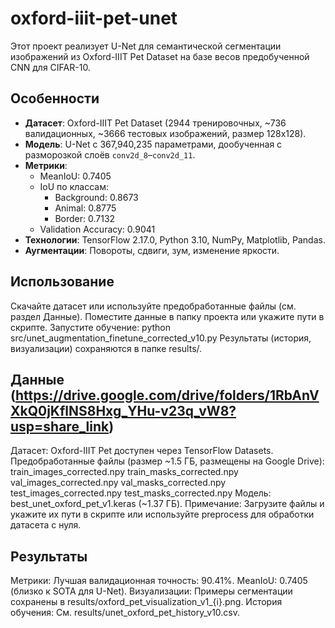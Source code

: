 # oxford-iiit-pet-unet

Этот проект реализует U-Net для семантической сегментации изображений из Oxford-IIIT Pet Dataset на базе весов предобученной CNN для CIFAR-10.

## Особенности
- **Датасет**: Oxford-IIIT Pet Dataset (2944 тренировочных, ~736 валидационных, ~3666 тестовых изображений, размер 128x128).
- **Модель**: U-Net с 367,940,235 параметрами, дообученная с разморозкой слоёв `conv2d_8`–`conv2d_11`.
- **Метрики**:
  - MeanIoU: 0.7405
  - IoU по классам:
    - Background: 0.8673
    - Animal: 0.8775
    - Border: 0.7132
  - Validation Accuracy: 0.9041
- **Технологии**: TensorFlow 2.17.0, Python 3.10, NumPy, Matplotlib, Pandas.
- **Аугментации**: Повороты, сдвиги, зум, изменение яркости.


## Использование
Скачайте датасет или используйте предобработанные файлы (см. раздел Данные).
Поместите данные в папку проекта или укажите пути в скрипте.
Запустите обучение: python src/unet_augmentation_finetune_corrected_v10.py
Результаты (история, визуализации) сохраняются в папке results/.

## Данные (https://drive.google.com/drive/folders/1RbAnVXkQ0jKflNS8Hxg_YHu-v23q_vW8?usp=share_link)
Датасет: Oxford-IIIT Pet доступен через TensorFlow Datasets.
Предобработанные файлы (размер ~1.5 ГБ, размещены на Google Drive):
train_images_corrected.npy
train_masks_corrected.npy
val_images_corrected.npy
val_masks_corrected.npy
test_images_corrected.npy
test_masks_corrected.npy
Модель:
best_unet_oxford_pet_v1.keras (~1.37 ГБ).
Примечание: Загрузите файлы и укажите их пути в скрипте или используйте preprocess для обработки датасета с нуля.


## Результаты
Метрики:
Лучшая валидационная точность: 90.41%.
MeanIoU: 0.7405 (близко к SOTA для U-Net).
Визуализации: Примеры сегментации сохранены в results/oxford_pet_visualization_v1_{i}.png.
История обучения: См. results/unet_oxford_pet_history_v10.csv.
